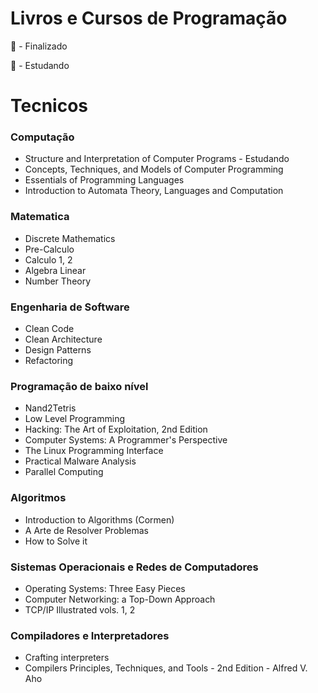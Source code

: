 # Livros e Cursos de Programação 

📙 - Finalizado

📖 - Estudando

# Tecnicos

### Computação
- Structure and Interpretation of Computer Programs - Estudando
- Concepts, Techniques, and Models of Computer Programming
- Essentials of Programming Languages
- Introduction to Automata Theory, Languages and Computation

### Matematica
- Discrete Mathematics
- Pre-Calculo
- Calculo 1, 2
- Algebra Linear
- Number Theory

### Engenharia de Software
- Clean Code
- Clean Architecture
- Design Patterns
- Refactoring

### Programação de baixo nível
- Nand2Tetris
- Low Level Programming
- Hacking: The Art of Exploitation, 2nd Edition
- Computer Systems: A Programmer's Perspective
- The Linux Programming Interface
- Practical Malware Analysis
- Parallel Computing

### Algoritmos
- Introduction to Algorithms (Cormen)
- A Arte de Resolver Problemas
- How to Solve it

### Sistemas Operacionais e Redes de Computadores
- Operating Systems: Three Easy Pieces
- Computer Networking: a Top-Down Approach
- TCP/IP Illustrated vols. 1, 2

### Compiladores e Interpretadores
- Crafting interpreters
- Compilers Principles, Techniques, and Tools - 2nd Edition - Alfred V. Aho


